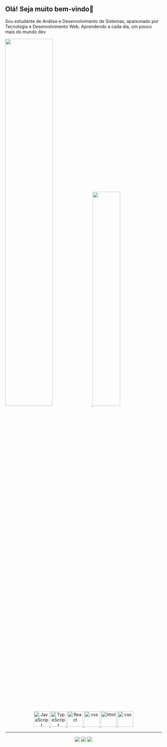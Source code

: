 ## Olá! Seja muito bem-vindo👋
Sou estudante de Análise e Desenvolvimento de Sistemas, apaixonado por Tecnologia e Desenvolvimento Web. Aprendendo a cada dia, um pouco mais do mundo dev.

<div>
    <a href="https://github.com/paulodegodoi">
    <img width="55%" src="https://github-readme-stats.vercel.app/api?username=paulodegodoi&show_icons=true&theme=react"/>
    <img width="42%" src="https://github-readme-stats.vercel.app/api/top-langs/?username=paulodegodoi&layout=compact&theme=react"/>
</div>
<br />
<div align="center">
    <img src="https://icongr.am/devicon/javascript-original.svg?size=128&color=currentColor" alt="JavaScript" width="50px"/>
    <img src="https://icongr.am/devicon/typescript-original.svg?size=128&color=currentColor" alt="TypeScript" width="50px"/>
    <img src="https://icongr.am/devicon/react-original.svg?size=128&color=currentColor" alt="React" width="50px"/>
    <img src="https://icongr.am/devicon/csharp-original.svg?size=128&color=currentColor" alt="css" width="50px"/>
    <img src="https://icongr.am/devicon/html5-original.svg?size=128&color=currentColor" alt="html" width="50px"/>
    <img src="https://icongr.am/devicon/css3-original.svg?size=128&color=currentColor" alt="css" width="50px"/>
</div>

<hr />
    
<div align="center">
<a href="https://instagram.com/godoi__paulo/" target="_blank"><img src="https://img.shields.io/badge/-Instagram-%23E4405F?style=for-the-badge&logo=instagram&logoColor=white" target="_blank"></a>
<a href = "mailto:paulogodoi.sp@gmail.com"><img src="https://img.shields.io/badge/Gmail-D14836?style=for-the-badge&logo=gmail&logoColor=white" target="_blank"></a>
<a href="https://www.linkedin.com/in/paulodegodoi" target="_blank"><img src="https://img.shields.io/badge/-LinkedIn-%230077B5?style=for-the-badge&logo=linkedin&logoColor=white" target="_blank"></a>   
</div>
